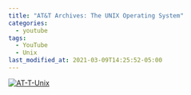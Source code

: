 ```yaml
---
title: "AT&T Archives: The UNIX Operating System"
categories:
  - youtube
tags:
  - YouTube
  - Unix  
last_modified_at: 2021-03-09T14:25:52-05:00
---
```


[![AT-T-Unix](https://img.youtube.com/vi/tc4ROCJYbm0/0.jpg)](https://www.youtube.com/watch?v=tc4ROCJYbm0 "Everything Is AWESOME")

